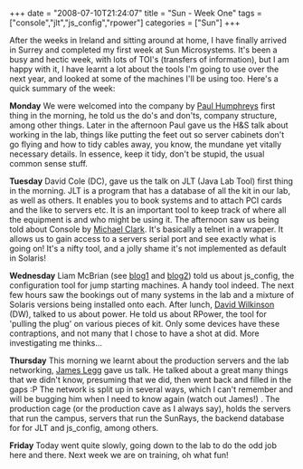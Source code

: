 +++
date = "2008-07-10T21:24:07"
title = "Sun - Week One"
tags = ["console","jlt","js_config","rpower"]
categories = ["Sun"]
+++

After the weeks in Ireland and sitting around at home, I have finally arrived in Surrey and completed my first week at Sun Microsystems.
It's been a busy and hectic week, with lots of TOI's (transfers of information), but I am happy with it, I have learnt a lot about the tools I'm going to use over the next year, and looked at some of the machines I'll be using too. Here's a quick summary of the week:

**Monday**
We were welcomed into the company by [Paul Humphreys][1] first thing in the morning, he told us the do's and don'ts, company structure, among other things. Later in the afternoon Paul gave us the H&amp;S talk about working in the lab, things like putting the feet out so server cabinets don't go flying and how to tidy cables away, you know, the mundane yet vitally necessary details. In essence, keep it tidy, don't be stupid, the usual common sense stuff.

**Tuesday**
David Cole (DC), gave us the talk on JLT (Java Lab Tool) first thing in the morning. JLT is a program that has a database of all the kit in our lab, as well as others. It enables you to book systems and to attach PCI cards and the like to servers etc. It is an important tool to keep track of where all the equipment is and who might be using it.
The afternoon saw us being told about Console by [Michael Clark][2]. It's basically a telnet in a wrapper. It allows us to gain access to a servers serial port and see exactly what is going on! It's a nifty tool, and a jolly shame it's not implemented as default in Solaris!

**Wednesday**
Liam McBrian (see [blog1][3] and [blog2][4]) told us about js\_config, the configuration tool for jump starting machines. A handy tool indeed. The next few hours saw the bookings out of many systems in the lab and a mixture of Solaris versions being installed onto each.
After lunch, [David Wilkinson][5] (DW), talked to us about power. He told us about RPower, the tool for 'pulling the plug' on various pieces of kit. Only some devices have these contraptions, and not many that I chose to have a shot at did. More investigating me thinks...

**Thursday**
This morning we learnt about the production servers and the lab networking, [James Legg][6] gave us talk. He talked about a great many things that we didn't know, presuming that we did, then went back and filled in the gaps :P
The network is split up in several ways, which I can't remember and will be bugging him when I need to know again (watch out James!) .
The production cage (or the production cave as I always say), holds the servers that run the campus, servers that run the SunRays, the backend database for for JLT and js\_config, among others.

**Friday**
Today went quite slowly, going down to the lab to do the odd job here and there. Next week we are on training, oh what fun!

  [1]: http://blogs.sun.com/paulhu/
  [2]: http://www.michael-clarke-blog.com/
  [3]: http://www.mcbrien.plus.com/liam/journalmain.htm
  [4]: http://blogs.sun.com/lamsey/
  [5]: http://id.8x.cc/
  [6]: http://jameslegg.blogspot.com/
